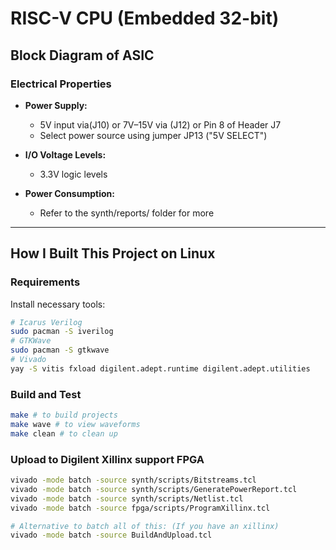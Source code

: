 # RISC-V CPU (Embedded 32-bit)

## Block Diagram of ASIC

### Electrical Properties

- **Power Supply:**
  - 5V input via(J10) or 7V–15V via (J12) or Pin 8 of Header J7
  - Select power source using jumper JP13 ("5V SELECT")

- **I/O Voltage Levels:**
  - 3.3V logic levels

- **Power Consumption:**
  - Refer to the synth/reports/ folder for more

---

## How I Built This Project on Linux

### Requirements

Install necessary tools:

```bash
# Icarus Verilog
sudo pacman -S iverilog
# GTKWave
sudo pacman -S gtkwave
# Vivado
yay -S vitis fxload digilent.adept.runtime digilent.adept.utilities

```

### Build and Test

```Bash
make # to build projects
make wave # to view waveforms
make clean # to clean up
```

### Upload to Digilent Xillinx support FPGA

```Bash
vivado -mode batch -source synth/scripts/Bitstreams.tcl
vivado -mode batch -source synth/scripts/GeneratePowerReport.tcl
vivado -mode batch -source synth/scripts/Netlist.tcl
vivado -mode batch -source fpga/scripts/ProgramXillinx.tcl

# Alternative to batch all of this: (If you have an xillinx)
vivado -mode batch -source BuildAndUpload.tcl
```
